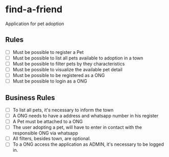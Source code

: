 # find-a-friend

Application for pet adoption

## Rules

- [ ] Must be possible to register a Pet
- [ ] Must be possible to list all pets available to adoption in a town
- [ ] Must be possible to filter pets by they characteristics
- [ ] Must be possible to visualize the available pet detail
- [ ] Must be possible to be registered as a ONG
- [ ] Must be possible to login as a ONG

## Business Rules

- [ ] To list all pets, it's necessary to inform the town
- [ ] A ONG needs to have a address and whatsapp number in his register
- [ ] A Pet must be attached to a ONG
- [ ] The user adopting a pet, will have to enter in contact with the responsible ONG via whatsapp
- [ ] All filters, besides town, are optional.
- [ ] To a ONG access the application as ADMIN, it's necessary to be logged in.